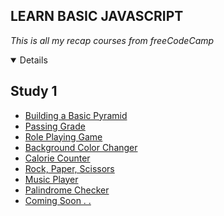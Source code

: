 ## LEARN BASIC JAVASCRIPT 
*This is all my recap courses from freeCodeCamp*

<details open>
    <h2 align="left">Study 1</h2>
    <ul>
        <li><a href="https://github.com/msalmanrafadhlih/javascriptLearning/blob/main/pyramid.js">Building a Basic Pyramid</li>
        <li><a href="https://github.com/msalmanrafadhlih/javascriptLearning/blob/main/passingGrade.js">Passing Grade</li>
        <li><a href="https://github.com/msalmanrafadhlih/javascriptLearning/blob/main/Role%20Playing%20Game/rolePlaying.js">Role Playing Game</li>
        <li><a href="https://github.com/msalmanrafadhlih/javascriptLearning/blob/main/Random%20Color%20Changer/colorChanger.js">Background Color Changer</li>
        <li><a href="https://github.com/msalmanrafadhlih/javascriptLearning/blob/main/Calorie%20Counter/calorieCounter.js">Calorie Counter</li>
        <li><a href="https://github.com/msalmanrafadhlih/javascriptLearning/blob/main/Rock%20Paper%20Scissors/RPSgame.js">Rock, Paper, Scissors</li>
        <li><a href="https://github.com/msalmanrafadhlih/javascriptLearning/blob/main/Music%20Player/musicPlayer.js">Music Player</li>
        <li><a href="https://github.com/msalmanrafadhlih/javascriptLearning/blob/main/Palindrome%20Checker/palindrome.js">Palindrome Checker</li>
        <li><a href="">Coming Soon . .</li>
    </ul>
</details>
